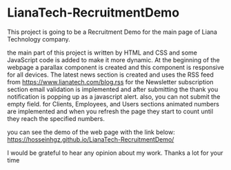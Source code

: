 # LianaTech-RecruitmentDemo
This project is going to be a Recruitment Demo for the main page of Liana Technology company.

the main part of this project is written by HTML and CSS and some JavaScript code is added to make it more dynamic.
At the beginning of the webpage a parallax component is created and this component is responsive for all devices.
The latest news section is created and uses the RSS feed from https://www.lianatech.com/blog.rss
for the Newsletter subscription section email validation is implemented and after submitting the thank you notification is popping up as a javascript alert.
also, you can not submit the empty field.
for Clients, Employees, and Users sections animated numbers are implemented and when you refresh the page they start to count until they reach the specified numbers.

you can see the demo of the web page with the link below:
https://hosseinhgz.github.io/LianaTech-RecruitmentDemo/

I would be grateful to hear any opinion about my work.
Thanks a lot for your time
